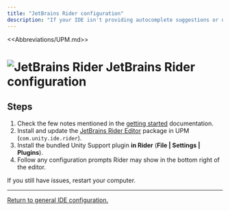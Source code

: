 ```yaml
---
title: "JetBrains Rider configuration"
description: "If your IDE isn't providing autocomplete suggestions or underlining errors in red, then it needs to be configured."
---
```

<<Abbreviations/UPM.md>>
# ![JetBrains Rider](/Images/jetbrains_rider.svg) JetBrains Rider configuration
## Steps
1. Check the few notes mentioned in the [getting started](https://www.jetbrains.com/help/rider/Unity.html#getting-started) documentation.  
2. Install and update the [JetBrains Rider Editor](https://docs.unity3d.com/Manual/com.unity.ide.rider.html) package in UPM (`com.unity.ide.rider`).  
3. Install the bundled Unity Support plugin **in Rider** (**File | Settings | Plugins**).
4. Follow any configuration prompts Rider may show in the bottom right of the editor.

If you still have issues, restart your computer.

---

[Return to general IDE configuration.](../IDE%20Configuration.md)
